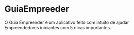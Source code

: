 # GuiaEmpreeder
O Guia Empreender é um aplicativo feito com intuito de ajudar Empreendedores iniciantes com 5 dicas importantes.
